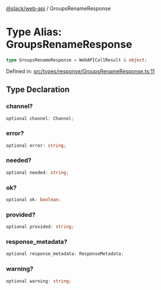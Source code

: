 [@slack/web-api](../index.md) / GroupsRenameResponse

# Type Alias: GroupsRenameResponse

```ts
type GroupsRenameResponse = WebAPICallResult & object;
```

Defined in: [src/types/response/GroupsRenameResponse.ts:11](https://github.com/slackapi/node-slack-sdk/blob/main/packages/web-api/src/types/response/GroupsRenameResponse.ts#L11)

## Type Declaration

### channel?

```ts
optional channel: Channel;
```

### error?

```ts
optional error: string;
```

### needed?

```ts
optional needed: string;
```

### ok?

```ts
optional ok: boolean;
```

### provided?

```ts
optional provided: string;
```

### response\_metadata?

```ts
optional response_metadata: ResponseMetadata;
```

### warning?

```ts
optional warning: string;
```

